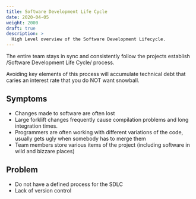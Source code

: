 ```yaml
---
title: Software Development Life Cycle
date: 2020-04-05
weight: 2000
draft: true
description: >
  High Level overview of the Software Development Lifecycle.
---
```


The entire team stays in sync and consistently follow the
projects establish /Software Development Life Cycle/ process.

Avoiding key elements of this process will accumulate technical
debt that caries an interest rate that you do NOT want snowball.

## Symptoms

- Changes made to software are often lost
- Large forklift changes frequently cause compilation problems and
  long integration times.  
- Programmers are often working with different variations of the code,
  usually gets ugly when somebody has to merge them
- Team members store various items of the project (including software
  in wild and bizzare places)

## Problem

- Do not have a defined process for the SDLC
- Lack of version control

